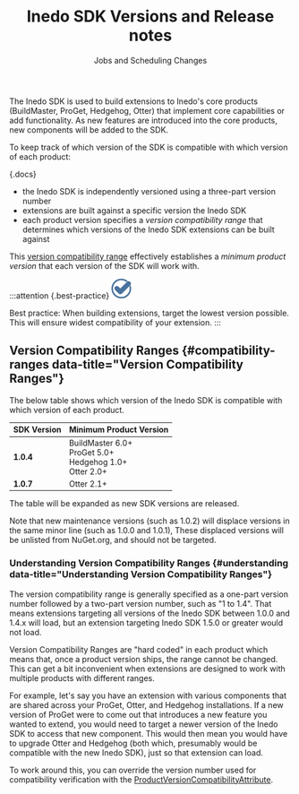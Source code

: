 ﻿---
title: Inedo SDK Versions and Release notes
subtitle: Jobs and Scheduling Changes
sequence: 40
keywords: inedo, inedo sdk, versions, release notes
show-headings-in-nav: true
---

The Inedo SDK is used to build extensions to Inedo's core products (BuildMaster, ProGet, Hedgehog, Otter) that implement core capabilities or add functionality. As new features are introduced into the core products, new components will be added to the SDK.

To keep track of which version of the SDK is compatible with which version of each product:

{.docs}
- the Inedo SDK is independently versioned using a three-part version number
- extensions are built against a specific version the Inedo SDK
- each product version specifies a *version compatibility range* that determines which versions of the Inedo SDK extensions can be built against

This [version compatibility range](#compatibility-ranges) effectively establishes a *minimum product version* that each version of the SDK will work with.

:::attention {.best-practice}
![](/resources/images/icons/best-practices.png)

Best practice: When building extensions, target the lowest version possible. This will ensure widest compatibility of your extension.
:::

## Version Compatibility Ranges {#compatibility-ranges data-title="Version Compatibility Ranges"}

The below table shows which version of the Inedo SDK is compatible with which version of each product.

SDK Version           | Minimum Product Version
----------------------|----------------------------
**1.0.4**             | BuildMaster 6.0+<br/>ProGet 5.0+<br/>Hedgehog 1.0+<br/>Otter 2.0+
**1.0.7**             | Otter 2.1+

The table will be expanded as new SDK versions are released.

Note that new maintenance versions (such as 1.0.2) will displace versions in the same minor line (such as 1.0.0 and 1.0.1), These displaced versions will be unlisted from NuGet.org, and should not be targeted.

### Understanding Version Compatibility Ranges {#understanding data-title="Understanding Version Compatibility Ranges"}

The version compatibility range is generally specified as a one-part version number followed by a two-part version number, such as "1 to 1.4".  That means extensions targeting all versions of the Inedo SDK between 1.0.0 and 1.4.x will load, but an extension targeting Inedo SDK 1.5.0 or greater would not load.

Version Compatibility Ranges are "hard coded" in each product which means that, once a product version ships, the range cannot be changed. This can get a bit inconvenient when extensions are designed to work with multiple products with different ranges.

For example, let's say you have an extension with various components that are shared across your ProGet, Otter, and Hedgehog installations. If a new version of ProGet were to come out that introduces a new feature you wanted to extend, you would need to target a newer version of the Inedo SDK to access that new component. This would then mean you would have to upgrade Otter and Hedgehog (both which, presumably would be compatible with the new Inedo SDK), just so that extension can load.

To work around this, you can override the version number used for compatibility verification with the [ProductVersionCompatibilityAttribute](/support/sdk-reference/inedosdk/Inedo.Extensibility/ProductVersionCompatibilityAttribute).   
